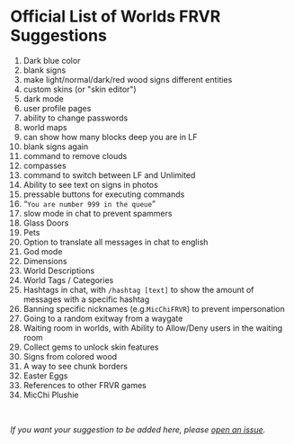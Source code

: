 # Official List of Worlds FRVR Suggestions

1. Dark blue color
2. blank signs
3. make light/normal/dark/red wood signs different entities
4. custom skins (or "skin editor")
5. dark mode
6. user profile pages
7. ability to change passwords
8. world maps
9. can show how many blocks deep you are in LF
10. blank signs again
11. command to remove clouds
12. compasses
13. command to switch between LF and Unlimited
14. Ability to see text on signs in photos
15. pressable buttons for executing commands
16. “`You are number 999 in the queue`”
17. slow mode in chat to prevent spammers
18. Glass Doors
19. Pets
20. Option to translate all messages in chat to english
21. God mode
22. Dimensions
23. World Descriptions
24. World Tags / Categories
25. Hashtags in chat, with `/hashtag [text]` to show the amount of messages with a specific hashtag
26. Banning specific nicknames (e.g.`MicChiFRVR`) to prevent impersonation
27. Going to a random exitway from a waygate
28. Waiting room in worlds, with Ability to Allow/Deny users in the waiting room
29. Collect gems to unlock skin features
30. Signs from colored wood
31. A way to see chunk borders
32. Easter Eggs
33. References to other FRVR games
34. MicChi Plushie
<br>

*If you want your suggestion to be added here, please [open an issue](https://github.com/kornrt2018/worlds-frvr-suggestions/issues/new/).*
